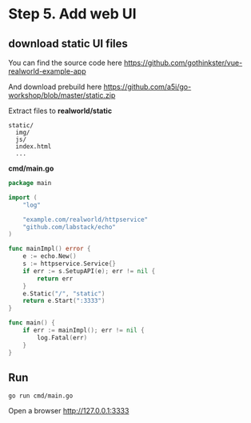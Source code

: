 # Step 5. Add web UI

## download static UI files

You can find the source code here https://github.com/gothinkster/vue-realworld-example-app

And download prebuild here https://github.com/a5i/go-workshop/blob/master/static.zip

Extract files to **realworld/static**

```
static/
  img/
  js/
  index.html
  ...
```

**cmd/main.go**

```go
package main

import (
	"log"

	"example.com/realworld/httpservice"
	"github.com/labstack/echo"
)

func mainImpl() error {
	e := echo.New()
	s := httpservice.Service{}
	if err := s.SetupAPI(e); err != nil {
		return err
	}
	e.Static("/", "static")
	return e.Start(":3333")
}

func main() {
	if err := mainImpl(); err != nil {
		log.Fatal(err)
	}
}
```

## Run

```shell script
go run cmd/main.go
```

Open a browser http://127.0.0.1:3333